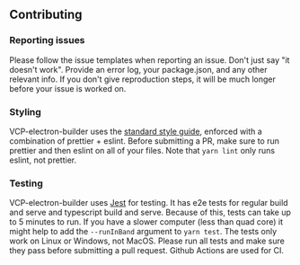 ## Contributing

### Reporting issues
Please follow the issue templates when reporting an issue. Don't just say "it doesn't work". Provide an error log, your package.json, and any other relevant info. If you don't give reproduction steps, it will be much longer before your issue is worked on.

### Styling

VCP-electron-builder uses the [standard style guide](https://standardjs.com/), enforced with a combination of prettier + eslint. Before submitting a PR, make sure to run prettier and then eslint on all of your files. Note that `yarn lint` only runs eslint, not prettier.

### Testing

VCP-electron-builder uses [Jest](http://jestjs.io/) for testing. It has e2e tests for regular build and serve and typescript build and serve. Because of this, tests can take up to 5 minutes to run. If you have a slower computer (less than quad core) it might help to add the `--runInBand` argument to `yarn test`. The tests only work on Linux or Windows, not MacOS. Please run all tests and make sure they pass before submitting a pull request. Github Actions are used for CI.

